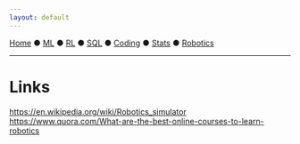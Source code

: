```yaml
---
layout: default
---
```

[Home](./) ● [ML](./ml.html) ● [RL](./ml.html) ● [SQL](./sql.html) ● [Coding](./coding.html) ● [Stats](./stats.html) ● [Robotics](./robotics.html)
* * *

# Links

https://en.wikipedia.org/wiki/Robotics_simulator
https://www.quora.com/What-are-the-best-online-courses-to-learn-robotics




